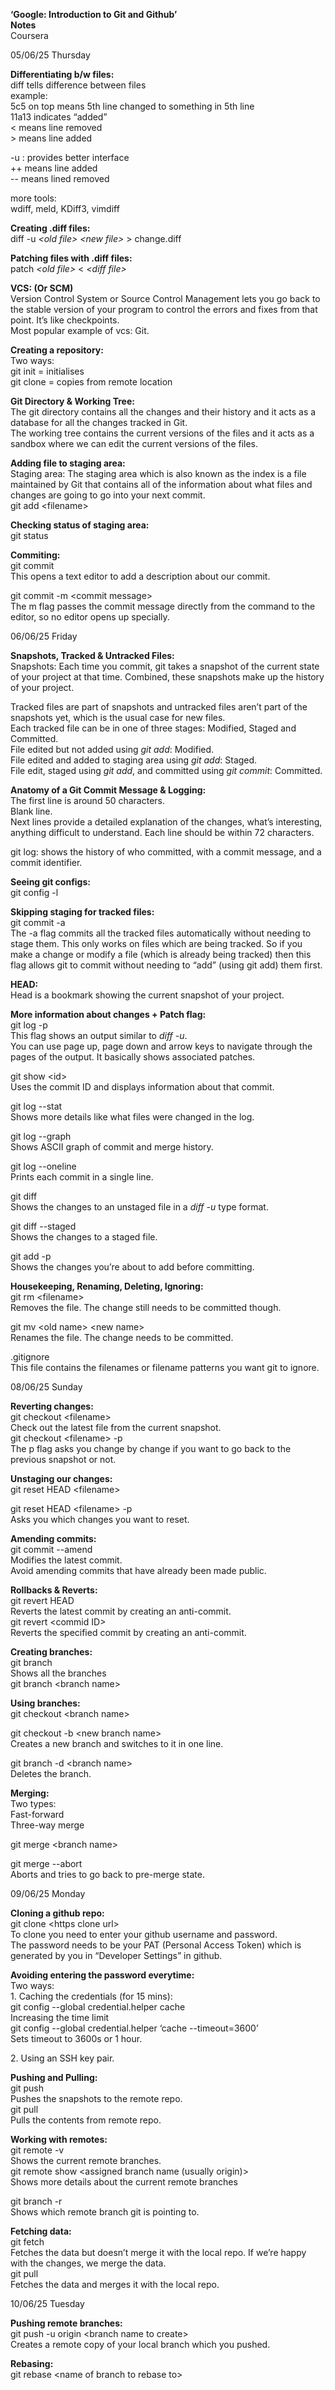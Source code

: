 **‘Google: Introduction to Git and Github’**  
**Notes**  
Coursera

05/06/25											Thursday

**Differentiating b/w files:**  
diff tells difference between files  
example:  
5c5 on top means 5th line changed to something in 5th line  
11a13 indicates “added”  
\< means line removed  
\> means line added

\-u : provides better interface   
\++ means line added  
\-- means lined removed

more tools:  
wdiff, meld, KDiff3, vimdiff

**Creating .diff files:**  
diff \-u *\<old file\> \<new file\>* \> change.diff 

**Patching files with .diff files:**  
patch *\<old file\>* \< *\<diff file\>*

**VCS: (Or SCM)**   
Version Control System or Source Control Management lets you go back to the stable version of your program to control the errors and fixes from that point. It’s like checkpoints.   
Most popular example of vcs: Git. 

**Creating a repository:**  
Two ways:  
	git init \= initialises  
	git clone \= copies from remote location  
	

**Git Directory & Working Tree:**  
The git directory contains all the changes and their history and it acts as a database for all the changes tracked in Git.  
The working tree contains the current versions of the files and it acts as a sandbox where we can edit the current versions of the files.

**Adding file to staging area:**  
Staging area: The staging area which is also known as the index is a file maintained by Git that contains all of the information about what files and changes are going to go into your next commit.  
git add \<filename\>

**Checking status of staging area:**  
git status

**Commiting:**  
git commit  
This opens a text editor to add a description about our commit. 

git commit \-m \<commit message\>  
The m flag passes the commit message directly from the command to the editor, so no editor opens up specially. 

06/06/25												Friday

**Snapshots, Tracked & Untracked Files:**  
Snapshots: Each time you commit, git takes a snapshot of the current state of your project at that time. Combined, these snapshots make up the history of your project. 

Tracked files are part of snapshots and untracked files aren’t part of the snapshots yet, which is the usual case for new files.   
Each tracked file can be in one of three stages: Modified, Staged and Committed.  
File edited but not added using *git add*: Modified.  
File edited and added to staging area using *git add*: Staged.  
File edit, staged using *git add*, and committed using *git commit*: Committed.

**Anatomy of a Git Commit Message & Logging:**  
The first line is around 50 characters.  
Blank line.   
Next lines provide a detailed explanation of the changes, what’s interesting, anything difficult to understand. Each line should be within 72 characters. 

git log: shows the history of who committed, with a commit message, and a commit identifier. 

**Seeing git configs:**  
git config \-l

**Skipping staging for tracked files:**  
git commit \-a   
The \-a flag commits all the tracked files automatically without needing to stage them. This only works on files which are being tracked. So if you make a change or modify a file (which is already being tracked) then this flag allows git to commit without needing to “add” (using git add) them first. 

**HEAD:**  
Head is a bookmark showing the current snapshot of your project. 

**More information about changes \+ Patch flag:**  
git log \-p   
This flag shows an output similar to *diff \-u*.   
You can use page up, page down and arrow keys to navigate through the pages of the output. It basically shows associated patches.

git show \<id\>  
Uses the commit ID and displays information about that commit. 

git log \--stat   
Shows more details like what files were changed in the log.

git log \--graph  
Shows ASCII graph of commit and merge history.

git log \--oneline  
Prints each commit in a single line.

git diff   
Shows the changes to an unstaged file in a *diff \-u* type format.

git diff \--staged  
Shows the changes to a staged file.

git add \-p   
Shows the changes you’re about to add before committing. 

**Housekeeping, Renaming, Deleting, Ignoring:**  
git rm \<filename\>  
Removes the file. The change still needs to be committed though. 

git mv \<old name\> \<new name\>  
Renames the file. The change needs to be committed.

.gitignore   
This file contains the filenames or filename patterns you want git to ignore. 

08/06/25											Sunday

**Reverting changes:**  
git checkout \<filename\>   
Check out the latest file from the current snapshot.   
git checkout \<filename\> \-p   
The p flag asks you change by change if you want to go back to the previous snapshot or not. 

**Unstaging our changes:**  
git reset HEAD \<filename\>

git reset HEAD \<filename\> \-p  
Asks you which changes you want to reset. 

**Amending commits:**  
git commit \--amend   
Modifies the latest commit.  
Avoid amending commits that have already been made public.

**Rollbacks & Reverts:**  
git revert HEAD   
Reverts the latest commit by creating an anti-commit.   
git revert \<commid ID\>  
Reverts the specified commit by creating an anti-commit.

**Creating branches:**  
git branch  
Shows all the branches  
git branch \<branch name\>

**Using branches:**  
git checkout \<branch name\>

git checkout \-b \<new branch name\>  
Creates a new branch and switches to it in one line. 

git branch \-d \<branch name\>  
Deletes the branch.

**Merging:**  
Two types:  
Fast-forward  
Three-way merge 

git merge \<branch name\>

git merge \--abort  
Aborts and tries to go back to pre-merge state.

09/06/25											        Monday

**Cloning a github repo:**  
git clone \<https clone url\>  
To clone you need to enter your github username and password.  
The password needs to be your PAT (Personal Access Token) which is generated by you in “Developer Settings” in github.

**Avoiding entering the password everytime:**  
Two ways:  
1\. Caching the credentials (for 15 mins):  
git config \--global credential.helper cache  
Increasing the time limit  
git config \--global credential.helper ‘cache \--timeout=3600’  
Sets timeout to 3600s or 1 hour. 

2\. Using an SSH key pair.

**Pushing and Pulling:**  
git push  
Pushes the snapshots to the remote repo.  
git pull  
Pulls the contents from remote repo.

**Working with remotes:**  
git remote \-v  
Shows the current remote branches.  
git remote show \<assigned branch name (usually origin)\>  
Shows more details about the current remote branches

git branch \-r  
Shows which remote branch git is pointing to.

**Fetching data:**  
git fetch  
Fetches the data but doesn’t merge it with the local repo. If we’re happy with the changes, we merge the data.   
git pull   
Fetches the data and merges it with the local repo.

10/06/25											        Tuesday

**Pushing remote branches:**  
git push \-u origin \<branch name to create\>  
Creates a remote copy of your local branch which you pushed.

**Rebasing:**  
git rebase \<name of branch to rebase to\> 

